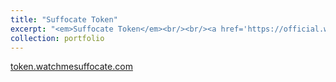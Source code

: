 ```yaml
---
title: "Suffocate Token"
excerpt: "<em>Suffocate Token</em><br/><br/><a href='https://official.watchmesuffocate.com/posts/token/' target='_blank'><img src='/images/portfolio/token.png'>"
collection: portfolio
---
```


[token.watchmesuffocate.com](https://token.watchmesuffocate.com)
